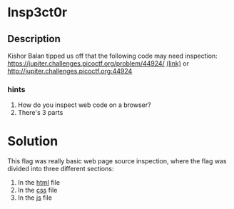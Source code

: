 # Insp3ct0r
## Description
Kishor Balan tipped us off that the following code may need inspection: https://jupiter.challenges.picoctf.org/problem/44924/ [(link)](./index.html) or http://jupiter.challenges.picoctf.org:44924
### hints
1. How do you inspect web code on a browser?
2. There's 3 parts
# Solution  
This flag was really basic web page source inspection, where the flag was divided into three different sections:
1. In the [html](./index.html) file
2. In the [css](./mycss.css) file
3. In the [js](./myjs.js) file